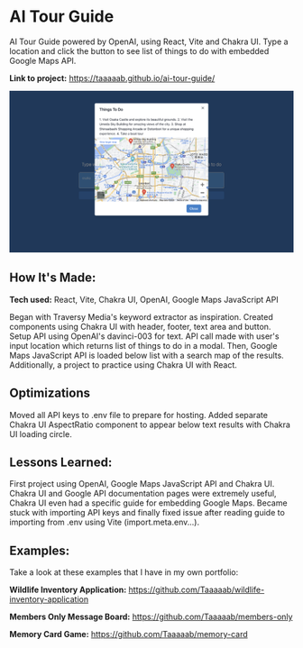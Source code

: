 # AI Tour Guide

AI Tour Guide powered by OpenAI, using React, Vite and Chakra UI. Type a location and click the button to see list of things to do with embedded Google Maps API.

**Link to project:** https://taaaaab.github.io/ai-tour-guide/

![alt tag](https://github.com/Taaaaab/ai-tour-guide/blob/main/src/assets/guide-screenshot.png)

## How It's Made:

**Tech used:** React, Vite, Chakra UI, OpenAI, Google Maps JavaScript API

Began with Traversy Media's keyword extractor as inspiration. Created components using Chakra UI with header, footer, text area and button. Setup API using OpenAI's davinci-003 for text. API call made with user's input location which returns list of things to do in a modal. Then, Google Maps JavaScript API is loaded below list with a search map of the results. Additionally, a project to practice using Chakra UI with React.

## Optimizations

Moved all API keys to .env file to prepare for hosting. Added separate Chakra UI AspectRatio component to appear below text results with Chakra UI loading circle.

## Lessons Learned:

First project using OpenAI, Google Maps JavaScript API and Chakra UI. Chakra UI and Google API documentation pages were extremely useful, Chakra UI even had a specific guide for embedding Google Maps. Became stuck with importing API keys and finally fixed issue after reading guide to importing from .env using Vite (import.meta.env...).

## Examples:

Take a look at these examples that I have in my own portfolio:

**Wildlife Inventory Application:** https://github.com/Taaaaab/wildlife-inventory-application

**Members Only Message Board:** https://github.com/Taaaaab/members-only

**Memory Card Game:** https://github.com/Taaaaab/memory-card
